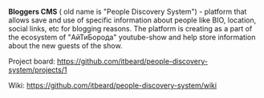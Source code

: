 **Bloggers CMS** ( old name is "People Discovery System") - platform that allows save and use of specific information about people like BIO, location, social links, etc for blogging reasons. The platform is creating as a part of the ecosystem of "АйТиБорода" youtube-show and help store information about the new guests of the show.

Project board: https://github.com/itbeard/people-discovery-system/projects/1

Wiki: https://github.com/itbeard/people-discovery-system/wiki
